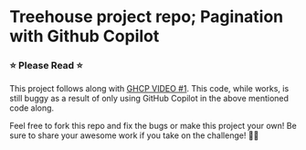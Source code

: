 # Treehouse project repo; Pagination with Github Copilot

### ⭐ Please Read ⭐

This project follows along with [GHCP VIDEO #1](https://teamtreehouse.com/library/pagination-with-github-copilot). This code, while works, is still buggy as a result of only using GitHub Copilot in the above mentioned code along.

Feel free to fork this repo and fix the bugs or make this project your own! Be sure to share your awesome work if you take on the challenge! 💪🏼
